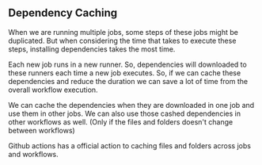 ## Dependency Caching

When we are running multiple jobs, some steps of these jobs might be duplicated. But when considering the time that takes to execute these steps, installing dependencies takes the most time.

Each new job runs in a new runner. So, dependencies will downloaded to these runners each time a new job executes. So, if we can cache these dependencies and reduce the duration we can save a lot of time from the overall workflow execution.

We can cache the dependencies when they are downloaded in one job and use them in other jobs. We can also use those cashed dependencies in other workflows as well. (Only if the files and folders doesn't change between workflows)

Github actions has a official action to caching files and folders across jobs and workflows.
